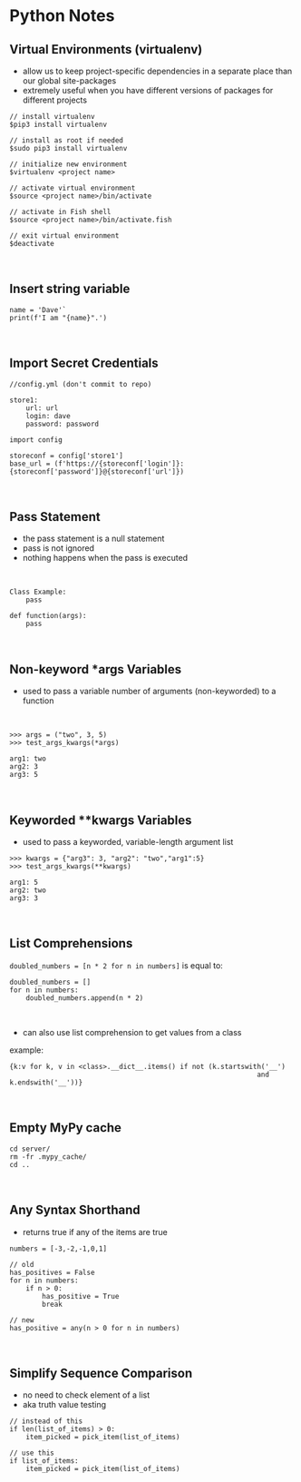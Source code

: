
# Python Notes

## Virtual Environments (virtualenv)
- allow us to keep project-specific dependencies in a separate place than our global site-packages
- extremely useful when you have different versions of packages for different projects
```
// install virtualenv
$pip3 install virtualenv

// install as root if needed
$sudo pip3 install virtualenv

// initialize new environment
$virtualenv <project name>

// activate virtual environment
$source <project name>/bin/activate

// activate in Fish shell
$source <project name>/bin/activate.fish

// exit virtual environment
$deactivate
```
<br>

## Insert string variable
```
name = 'Dave'`
print(f'I am "{name}".')
```
<br>

## Import Secret Credentials
```
//config.yml (don't commit to repo)

store1:
	url: url
	login: dave
	password: password
```
```
import config

storeconf = config['store1']
base_url = (f'https://{storeconf['login']}:{storeconf['password']}@{storeconf['url']})
```
<br>

## Pass Statement
- the pass statement is a null statement
- pass is not ignored
- nothing happens when the pass is executed

<br>

```
Class Example:
	pass
```
```
def function(args):
    pass
```
<br>

##  Non-keyword *args Variables
-  used to pass a variable number of arguments (non-keyworded) to a function
<br>

```
>>> args = ("two", 3, 5)
>>> test_args_kwargs(*args)

arg1: two
arg2: 3
arg3: 5
```
<br>

## Keyworded **kwargs Variables
- used to pass a keyworded, variable-length argument list

```
>>> kwargs = {"arg3": 3, "arg2": "two","arg1":5}
>>> test_args_kwargs(**kwargs)

arg1: 5
arg2: two
arg3: 3
```
<br>

## List Comprehensions
`doubled_numbers = [n * 2 for n in numbers]` is equal to:

```
doubled_numbers = []
for n in numbers:
    doubled_numbers.append(n * 2)
```
<br>

- can also use list comprehension to get values from a class

example:
```
{k:v for k, v in <class>.__dict__.items() if not (k.startswith('__')
                                                             and k.endswith('__'))}
```
<br>

## Empty MyPy cache
```
cd server/
rm -fr .mypy_cache/
cd ..
```
<br>

## Any Syntax Shorthand
- returns true if any of the items are true
```
numbers = [-3,-2,-1,0,1]

// old
has_positives = False
for n in numbers:
	if n > 0:
		has_positive = True
		break

// new
has_positive = any(n > 0 for n in numbers)
```
<br>

## Simplify Sequence Comparison
- no need to check element of a list
- aka truth value testing
```
// instead of this
if len(list_of_items) > 0:
	item_picked = pick_item(list_of_items)

// use this
if list_of_items:
	item_picked = pick_item(list_of_items)
```
<br>
